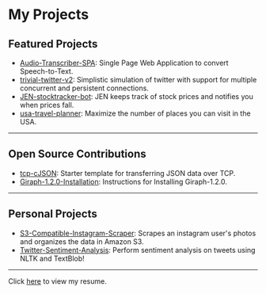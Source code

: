 # My Projects
## Featured Projects
- [Audio-Transcriber-SPA](https://jordan396.github.io/Audio-Transcriber-SPA/): Single Page Web Application to convert Speech-to-Text.
- [trivial-twitter-v2](https://jordan396.github.io/trivial-twitter-v2/): Simplistic simulation of twitter with support for multiple concurrent and persistent connections.
- [JEN-stocktracker-bot](https://jordan396.github.io/JEN-stocktracker-bot/): JEN keeps track of stock prices and notifies you when prices fall.
- [usa-travel-planner](https://jordan396.github.io/usa-travel-planner/): Maximize the number of places you can visit in the USA.


---

## Open Source Contributions
- [tcp-cJSON](https://jordan396.github.io/tcp-cJSON/): Starter template for transferring JSON data over TCP.
- [Giraph-1.2.0-Installation](https://jordan396.github.io/Giraph-1.2.0-Installation/): Instructions for Installing Giraph-1.2.0.

---

## Personal Projects
- [S3-Compatible-Instagram-Scraper](https://jordan396.github.io/S3-Compatible-Instagram-Scraper/): Scrapes an instagram user's photos and organizes the data in Amazon S3.
- [Twitter-Sentiment-Analysis](https://jordan396.github.io/Twitter-Sentiment-Analysis/): Perform sentiment analysis on tweets using NLTK and TextBlob!

---

Click [here](https://tinyurl.com/y5pympel) to view my resume.
